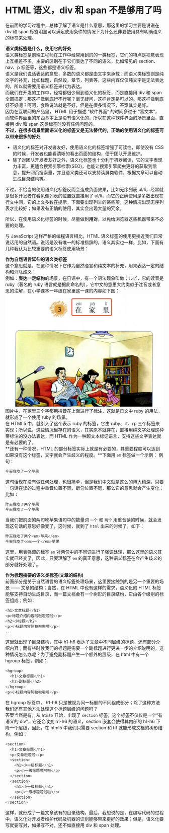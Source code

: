 # HTML 语义，div 和 span 不是够用了吗

在前面的学习过程中，总体了解了语义是什么意思，那这里的学习主要是说说在 div 和 span 标签明显可以满足使用条件的情况下为什么还非要使用具有明确语义的标签来处理。

**语义类标签是什么，使用它的好处**  
语义类标签是前端工程师在工作中经常用到的的一类标签，它们的特点是视觉表现上互相差不多，主要的区别在于它们表达了不同的语义，比如常见的 section、nav、p 标签等，这些都是语义标签。  
语义是我们说话表达的意思，多数的语义都是由文字来承载；而语义类标签则是纯文字的补充，比如标题，自然段，章节，列表等，这些内容仅仅纯文字是无法表达的，所以就需要用语义标签来代为表达。  
而我们在开发的工作中，经常都很少用到语义化的标签，而是直接用 div 和 span 全部搞定；那这样做到底行不行呢？毫无疑问，这样肯定是可以的。那这样做到底好不好呢？呵呵，套路说法就是不好，但是在很多情况下，答案其实是好。  
因为在互联网的产品里， HTML 用于描述 “软件界面” 的时间多过于 “富文本”，而软件界面里的东西基本上是没有语义化的，所以在这种软件界面的场景里面，直接用 div 和 span 这类标签时没有任何问题的。  
**不过，在很多场景里面语义化的标签又是无法替代的，正确的使用语义化的标签可以带来很多的好处**  

- 语义化的标签对开发者友好，使用语义化的标签增强了可读性，即使没有 CSS 的时候，开发者也能看清晰的看出页面的结构，便于团队开发维护。
- 除了对团队开发者友好之外，语义化标签也十分利于机器阅读，它的文字表现力丰富，更适合搜索引擎检索(SEO)，也能让搜索引擎爬虫更好的获取到信息，提升网页搜索量，并且语义类还可以支持读屏类软件，根据文章可以自动生成目录结构等。  

不过，不恰当的使用语义化标签反而会造成负面效果，比如无序列表 ul/li，经常就是很多开发者在看见像列表的位置就直接用了 ul/li，而它的正确使用是多数出现在行文中间，它的上文多数在提示，下面要出现列举的某些项，这种情况出现无序列表才比较好；如果没有正确的使用，其实会出现大量的冗余。  

所以，在使用语义化标签的时候，尽量做到**用对**，以免给浏览器这些机器带来不必要的处理。  

与 JavaScript 这样严格的编程语言相比，HTML 语义标签的使用更接近我们日常说话用的自然语。说话是没有唯一的标准措辞的，语义其实也一样，比如，下面有几种我认为比较重要的语义标签使用场景：

**作为自然语言延伸的语义类标签**  
这个意思就是，在这种情况下它作为自然语言和纯文本的补充，用来表达一定的结构和消除歧义；  
例如：**表达一定结构**的场景，在日语中，有一个语法现象叫做：ルビ，它的读音是 ruby（著名的 ruby 语言就是据此命名的），它中文的意思大约类似于注音或者意思的注解，在小学课本一年级在家里这一课的内容如下图：
![23-1-表达一定结构](./images/23-1.jpg)
图片中，在家里三个字都用拼音在上面进行了标注，这就是日文中 ruby 的用法，就形成了一个使用 ruby 的场景。  
在 HTML5 中，就引入了这个表示 ruby 的标签，它由 ruby、rt、rp 三个标签来实现；所以说，这些情况里存在的语义，其实原本就存在，直接用纯文字处理这种带标注的没办法表达，而 HTML 作为一种超文本标记语言，支持这些文字表达就是有必要的了。  
**还有一种情况，HTML 的部分标签实际上就是有必要的，其重要程度可以达到如果没有这个标签，文字就会产生歧义的程度。**下面用 `em` 标签做一个示例：
例句：

``` javascript
今天我吃了一个苹果
```

这句话现在没有做任何处理，也很简单，但是我们中文就是这么的博大精深，只要一句话在读的过程中重音位置不同，断句位置不同，那么它的意思就会产生变化；比如：

``` javascript
昨天我吃了两个苹果
今天我吃了一个苹果
```

当我们把前面的两句吃苹果语句中的数量词 `一个` 和 `两个` 用重音读的时候，就会发现这句话的意思好像变了，这时候，就到了 `html` 出来的时候了，如下：

``` javascript
昨天我吃了两个<em>苹果</em>
今天我吃了<em>一个</em>苹果
```

这里，用表强调的标签 `em` 对两句中的不同词进行了强调处理，那么这里的语义其实就已经变了，因此，只要理解了 `em` 的真正意思，这种语义标签在会产生歧义的部分就好处理了。

**作为标题摘要的语义类标签(文章的结构)**  
前面部分是关于自然语言的语义标签处理场景，这里要接触到的是另一个重要的场景 —— 文章的结构；当然，在 HTML 中也有这样的需求，语义化的 HTML 标签能够支持自动生成目录，而一篇文档会有一个树形的目录结构，它由各个级别的标签组成；例如：

``` javascript
<h1>文章标题</h1>
<p>标题介绍内容啦啦啦啦啦</p>
<h2>小标题</h2>
<p>小标题内容阿拉啦啦啦</p>
...
```

这里就出现了目录结构，其中 h1-h6 表达了文章中不同层级的标题，还有部分介绍内容；而有些时候我们的标题是需要一个副标题进行更进一步的介绍说明的，这种情况怎么办呢？为了避免副标题产生一个额外的层级，在 html 中有一个 hgroup 标签，例如：

``` javascript
<hgroup>
  <h1>文章标题</h1>
  <h2>副标题</h2>
</hgroup>
<p>小标题内容阿拉啦啦啦</p>
```

在 hgroup 标签中， h1-h6 只是被视为同一标题的不同组成部分；除了这种方法我们还有其他方法处理这个标题层级的问题吗？  
答案当然是有，从 `html5` 开始，出现了 `section` 标签，这个标签不仅仅是一个“有语义的 div”，它还会改变 h1-h6 的语义，section 嵌套会使得其内部的 h1-h6 下降一个层级，因此，在 html5 中我们只需要 section 和 h1 就能形成文档的树形结构，例如：

``` javascript
<section>
  <h1>文章标题</h1>
  <p>文章啦啦啦</p>
  <section>
    <h1>小一级标题</h1>
    <p>小一级标题啦啦啦</p>
  </section>
  <section>
    <h1>小一级标题</h1>
    <p>小一级标题啦啦啦</p>
  </section>
</section>
```

这样，就形成了一篇文章该有的目录结构。最后，我想说的是，在编写代码的过程中，语义化对开发者维护代码及机器的识别能够带来更好的效果；但是，语义化要写就要写对，如果写不对，还不如直接用 div 和 span 处理。
